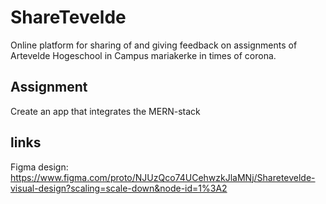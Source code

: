 # ShareTevelde

Online platform for sharing of and giving feedback on assignments of Artevelde Hogeschool in Campus mariakerke in times of corona.


## Assignment 
Create an app that integrates the MERN-stack

## links
Figma design: https://www.figma.com/proto/NJUzQco74UCehwzkJlaMNj/Sharetevelde-visual-design?scaling=scale-down&node-id=1%3A2
